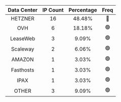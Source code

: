 | Data Center | IP Count | Percentage | Freq |
|:------------:|:--------:|:-----------:|:-----:|
| HETZNER | 16 | 48.48% | 🔴 |
| OVH | 6 | 18.18% | 🟢 |
| LeaseWeb | 3 | 9.09% | 🟢 |
| Scaleway | 2 | 6.06% | 🟢 |
| AMAZON | 1 | 3.03% | 🟢 |
| Fasthosts | 1 | 3.03% | 🟢 |
| IPAX | 1 | 3.03% | 🟢 |
| OTHER | 3 | 9.09% | 🟢 |
